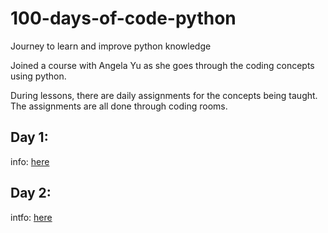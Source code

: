# 100-days-of-code-python
Journey to learn and improve python knowledge

Joined a course with Angela Yu as she goes through the coding concepts using python.

During lessons, there are daily assignments for the concepts being taught. The assignments are all done through coding rooms.

## Day 1:
info: [here](D1/Day1.md)

## Day 2:
intfo: [here](D2/Day2.md)
